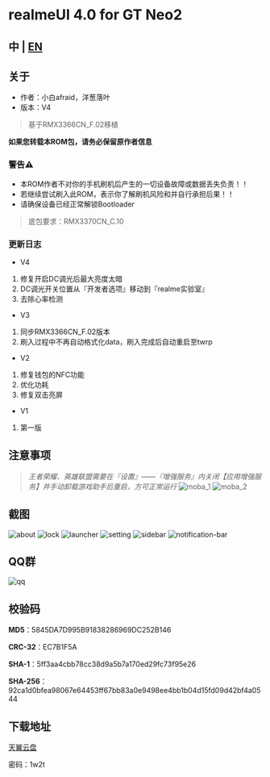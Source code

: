 # realmeUI 4.0 for GT Neo2

## 中 | [EN](EN.md)

## 关于
- 作者：小白afraid，洋葱落叶
- 版本：V4
> 基于RMX3366CN_F.02移植

**如果您转载本ROM包，请务必保留原作者信息**

### 警告⚠️
- 本ROM作者不对你的手机刷机后产生的一切设备故障或数据丢失负责！！
- 若继续尝试刷入此ROM，表示你了解刷机风险和并自行承担后果！！
- 请确保设备已经正常解锁Bootloader

> 底包要求：RMX3370CN_C.10

### 更新日志
- V4
1. 修复开启DC调光后最大亮度太暗
2. DC调光开关位置从『开发者选项』移动到『realme实验室』
3. 去除心率检测

- V3
1. 同步RMX3366CN_F.02版本
2. 刷入过程中不再自动格式化data，刷入完成后自动重启至twrp

- V2
1. 修复钱包的NFC功能
2. 优化功耗
3. 修复双击亮屏

- V1
1. 第一版

## 注意事项
> *王者荣耀、英雄联盟需要在『设置』——『增强服务』内关闭【应用增强服务】并手动卸载游戏助手后重启，方可正常运行*
![moba_1](moba_1.jpg)
![moba_2](moba_2.jpg)

## 截图
![about](0.jpg)
![lock](1.jpg)
![launcher](2.jpg)
![setting](3.jpg)
![sidebar](4.jpg)
![notification-bar](5.jpg)

## QQ群
![qq](realme_ycly.png)

## 校验码

**MD5**：5845DA7D995B91838286969DC252B146

**CRC-32**：EC7B1F5A

**SHA-1**：5ff3aa4cbb78cc38d9a5b7a170ed29fc73f95e26

**SHA-256**：92ca1d0bfea98067e64453ff67bb83a0e9498ee4bb1b04d15fd09d42bf4a0544

## 下载地址
[天翼云盘](https://cloud.189.cn/t/7fMZziruAfAz)

密码：1w2t
